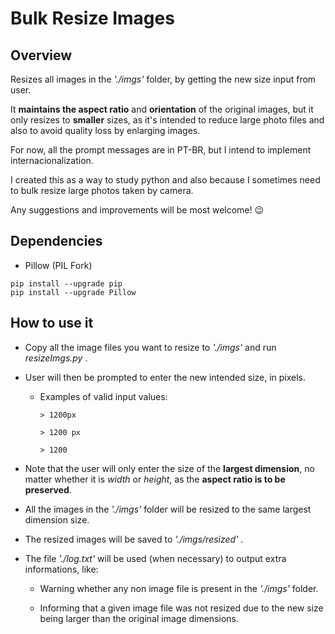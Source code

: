
# Bulk Resize Images

## Overview

Resizes all images in the *'./imgs'* folder, by getting the new size input from user.

It **maintains the aspect ratio** and **orientation** of the original images, but it only resizes to **smaller** sizes, as it's intended to reduce large photo files and also to avoid quality loss by enlarging images.

For now, all the prompt messages are in PT-BR, but I intend to implement internacionalization.

I created this as a way to study python and also because I sometimes need to bulk resize large photos taken by camera.

Any suggestions and improvements will be most welcome! :wink:

## Dependencies

- Pillow (PIL Fork)
```
pip install --upgrade pip
pip install --upgrade Pillow
```

## How to use it

- Copy all the image files you want to resize to *'./imgs'* and run *resizeImgs.py* .

- User will then be prompted to enter the new intended size, in pixels.
  - Examples of valid input values:
    ```
    > 1200px
    ```
    ```
    > 1200 px
    ```
    ```
    > 1200
    ```

- Note that the user will only enter the size of the **largest dimension**, no matter whether it is *width* or *height*, as the **aspect ratio is to be preserved**.

- All the images in the *'./imgs'* folder will be resized to the same largest dimension size.

- The resized images will be saved to *'./imgs/resized'* .


- The file *'./log.txt'* will be used (when necessary) to output extra informations, like:
  - Warning whether any non image file is present in the *'./imgs'* folder.

  - Informing that a given image file was not resized due to the new size being larger than the original image dimensions.
